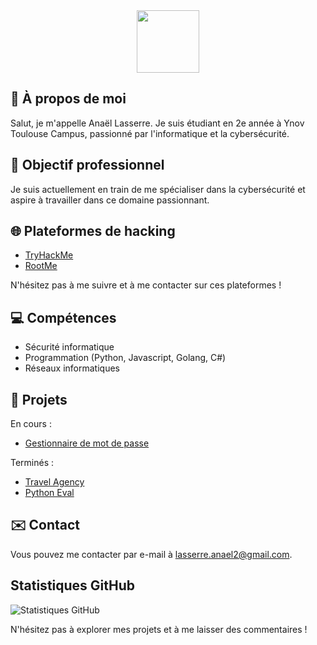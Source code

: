 <div id="header" align="center">
  <img src="https://media.giphy.com/media/M9gbBd9nbDrOTu1Mqx/giphy.gif" width="100"/>
</div>

## 👋 À propos de moi

Salut, je m'appelle Anaël Lasserre. Je suis étudiant en 2e année à Ynov Toulouse Campus, passionné par l'informatique et la cybersécurité.

## 💼 Objectif professionnel

Je suis actuellement en train de me spécialiser dans la cybersécurité et aspire à travailler dans ce domaine passionnant.

## 🌐 Plateformes de hacking

- [TryHackMe](https://tryhackme.com/p/voluxyy)
- [RootMe](https://www.root-me.org/voluxyy)

N'hésitez pas à me suivre et à me contacter sur ces plateformes !

## 💻 Compétences

- Sécurité informatique
- Programmation (Python, Javascript, Golang, C#)
- Réseaux informatiques

## 🚀 Projets
En cours :
- [Gestionnaire de mot de passe]()

Terminés :
- [Travel Agency](https://github.com/voluxyy/Travel-Agency)
- [Python Eval](https://github.com/voluxyy/python-eval)

## ✉️ Contact

Vous pouvez me contacter par e-mail à lasserre.anael2@gmail.com.

## Statistiques GitHub

![Statistiques GitHub](https://github-readme-stats.vercel.app/api?username=voluxyy&show_icons=true&theme=dark)

N'hésitez pas à explorer mes projets et à me laisser des commentaires !
